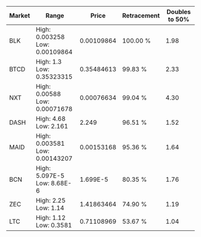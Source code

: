| Market | Range | Price| Retracement | Doubles to 50% |
| --- | --- | --- | --- | --- |
| BLK | High: 0.003258<br />Low: 0.00109864 | 0.00109864 | 100.00 % | 1.98 |
| BTCD | High: 1.3<br />Low: 0.35323315 | 0.35484613 | 99.83 % | 2.33 |
| NXT | High: 0.00588<br />Low: 0.00071678 | 0.00076634 | 99.04 % | 4.30 |
| DASH | High: 4.68<br />Low: 2.161 | 2.249 | 96.51 % | 1.52 |
| MAID | High: 0.003581<br />Low: 0.00143207 | 0.00153168 | 95.36 % | 1.64 |
| BCN | High: 5.097E-5<br />Low: 8.68E-6 | 1.699E-5 | 80.35 % | 1.76 |
| ZEC | High: 2.25<br />Low: 1.14 | 1.41863464 | 74.90 % | 1.19 |
| LTC | High: 1.12<br />Low: 0.3581 | 0.71108969 | 53.67 % | 1.04 |

